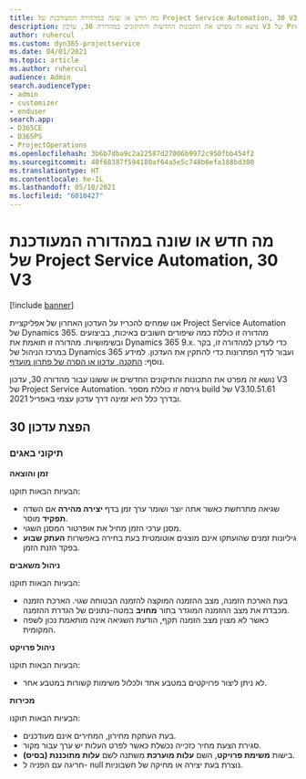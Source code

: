 ```yaml
---
title: מה חדש או שונה במהדורה המעודכנת של Project Service Automation, 30 V3
description: נושא זה מפרט את התכונות החדשות והתיקונים במהדורה 30, עדכון V3 של Project Service Automation.
author: ruhercul
ms.custom: dyn365-projectservice
ms.date: 04/01/2021
ms.topic: article
ms.author: ruhercul
audience: Admin
search.audienceType:
- admin
- customizer
- enduser
search.app:
- D365CE
- D365PS
- ProjectOperations
ms.openlocfilehash: 3b6b7dba9c2a22587d27006b9972c950fbb454f2
ms.sourcegitcommit: 40f68387f594180af64a5e5c748b6efa188bd300
ms.translationtype: HT
ms.contentlocale: he-IL
ms.lasthandoff: 05/10/2021
ms.locfileid: "6010427"
---
```

# <a name="whats-new-or-changed-in-project-service-automation-update-release-30-v3"></a>מה חדש או שונה במהדורה המעודכנת של Project Service Automation, 30 V3

[!include [banner](../includes/psa-now-project-operations.md)]

אנו שמחים להכריז על העדכון האחרון של אפליקציית Project Service Automation של Dynamics 365. מהדורה זו כוללת כמה שיפורים חשובים באיכות, בביצועים ובשימושיות. מהדורה זו תואמת את Dynamics 365 9.x. כדי לעדכן למהדורה זו, בקר במרכז הניהול של Dynamics 365 ועבור לדף הפתרונות כדי להתקין את העדכון. למידע נוסף: [התקנה, עדכון או הסרה של פתרון מועדף](/power-platform/admin/install-remove-preferred-solution.md).

נושא זה מפרט את התכונות והתיקונים החדשים או ששונו עבור מהדורה 30, עדכון V3 של Project Service Automation. גירסה זו כוללת מספר build של V3.10.51.61 ובדרך כלל היא זמינה דרך עדכון עצמי באפריל 2021.

## <a name="update-release-30"></a>הפצת עדכון 30

### <a name="bug-fixes"></a>תיקוני באגים

**זמן והוצאה**

הבעיות הבאות תוקנו:

- שגיאה מתרחשת כאשר אתה יוצר ושומר ערך זמן בדף **יצירה מהירה** אם השדה **תפקיד** מוסר.
- מסנן ערכי הזמן מחיל את אופרטור המסנן השגוי.
- גיליונות זמנים שהועתקו אינם מוצגים אוטומטית בעת בחירה באפשרות **העתק שבוע** בפקד הזנת הזמן.

**ניהול משאבים**

הבעיות הבאות תוקנו:

- בעת הארכת הזמנה, מצב ההזמנה המוקצה להזמנה הבטוחה שגוי. הארכת הזמנה מכבדת את מצב ההזמנה המוגדר בתור **מחויב‬** במטה-נתונים של הגדרת ההזמנה.
- כאשר לא מצוין מצב הזמנה תקף, הודעת השגיאה אינה מותאמת נכון לשפה המקומית.

**ניהול פרויקט**

הבעיות הבאות תוקנו:

- לא ניתן ליצור פרויקטים במטבע אחד ולכלול משימות קשורות במטבע אחר.

**מכירות**

הבעיות הבאות תוקנו:

- בעת העתקת מחירון, המחירים אינם מעודכנים.
- סגירת הצעת מחיר כזכייה נכשלת כאשר לפרט העלות יש ערך עבור מקור.
- בישות **משימת פרויקט**, השם **עלות מוערכת** משתנה לשם **עלות מתוכננת (בסיס)**.
- חריגה עם הפניה ל- null נוצרת בעת יצירה או מחיקה של חשבוניות.
